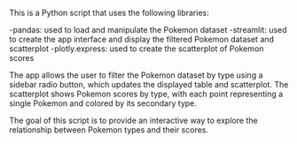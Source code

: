 This is a Python script that uses the following libraries:

-pandas: used to load and manipulate the Pokemon dataset
-streamlit: used to create the app interface and display the filtered Pokemon dataset and scatterplot
-plotly.express: used to create the scatterplot of Pokemon scores


The app allows the user to filter the Pokemon dataset by type using a sidebar radio button, which updates the displayed table and scatterplot. The scatterplot shows Pokemon scores by type, with each point representing a single Pokemon and colored by its secondary type.

The goal of this script is to provide an interactive way to explore the relationship between Pokemon types and their scores.